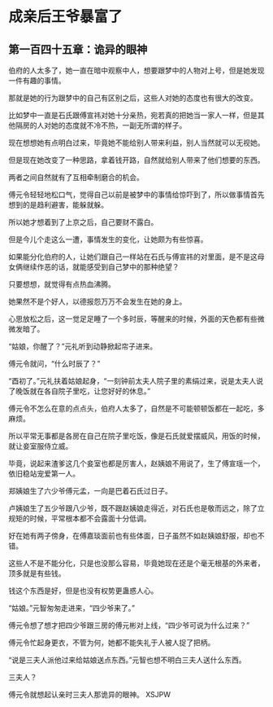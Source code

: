 # 成亲后王爷暴富了 
 ## 第一百四十五章：诡异的眼神
  伯府的人太多了，她一直在暗中观察中人，想要跟梦中的人物对上号，但是她发现一件有趣的事情。  
  
 那就是她的行为跟梦中的自己有区别之后，这些人对她的态度也有很大的改变。  
  
 比如梦中一直是石氏跟傅宣祎对她十分亲热，宛若真的把她当一家人一样，但是其他隔房的人对她的态度就不冷不热，一副无所谓的样子。  
  
 现在想想她有点明白过来，毕竟她不能给别人带来利益，别人当然就可以无视她。  
  
 但是现在她改变了一种思路，拿着钱开路，自然就给别人带来了他们想要的东西。  
  
 两者之间自然就有了互相牵制磨合的机会。  
  
 傅元令轻轻地松口气，觉得自己以前是被梦中的事情给惊吓到了，所以做事情首先想到的是趋利避害，能躲就躲。  
  
 所以她才想着到了上京之后，自己要财不露白。  
  
 但是今儿个走这么一遭，事情发生的变化，让她颇为有些惊喜。  
  
 如果能分化伯府的人，让她们跟自己一样站在石氏与傅宣祎的对里面，是不是这母女俩继续作恶的话，就能感受到自己梦中的那种绝望？  
  
 只要想想，就觉得有点热血沸腾。  
  
 她果然不是个好人，以德报怨万万不会发生在她的身上。  
  
 心思放松之后，这一觉足足睡了一个多时辰，等醒来的时候，外面的天色都有些微微发暗了。  
  
 “姑娘，你醒了？”元礼听到动静掀起帘子进来。  
  
 傅元令就问，“什么时辰了？”  
  
 “酉初了。”元礼扶着姑娘起身，“一刻钟前太夫人院子里的素绢过来，说是太夫人说了晚饭就在各自院子里吃，让您好好的休息。”  
  
 傅元令不怎么在意的点点头，伯府人太多了，自然是不可能顿顿饭都在一起吃，多麻烦。  
  
 所以平常无事都是各房在自己在院子里吃饭，像是石氏就爱摆威风，用饭的时候，就让妾室服侍立威。  
  
 毕竟，说起来渣爹这几个妾室也都是厉害人，赵姨娘不用说了，生了傅宣瑶一个，依旧稳站宠爱第一人。  
  
 郑姨娘生了六少爷傅元孟，一向是巴着石氏过日子。  
  
 卢姨娘生了五少爷跟八少爷，既不跟赵姨娘走得近，对石氏也是敬而远之，除了立规矩的时候，平常根本都不会露面十分低调。  
  
 好在她有两子傍身，在傅嘉琰面前也有些体面，日子虽然不如赵姨娘舒服，却也不错。  
  
 这些人不是不能分化，只是也没那么容易，毕竟她现在还是个毫无根基的外来者，顶多就是有些钱。  
  
 钱这个东西是好，但是也没有权势更蛊惑人心。  
  
 “姑娘。”元智匆匆走进来，“四少爷来了。”  
  
 傅元令想了想才把四少爷跟三房的傅元彬对上线，“四少爷可说为什么过来？”  
  
 傅元令忙起身更衣，不管为何，她都不能失礼于人被人捉了把柄。  
  
 “说是三夫人派他过来给姑娘送点东西。”元智也想不明白三夫人送什么东西。  
  
 三夫人？  
  
 傅元令就想起认亲时三夫人那诡异的眼神。 
XSJPW